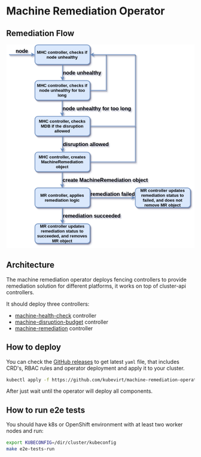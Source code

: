 # Machine Remediation Operator

## Remediation Flow

![Remediation Flow](docs/remediation-flow.png)

## Architecture

The machine remediation operator deploys fencing controllers to provide remediation solution for different platforms, it works on top of cluster-api controllers.

It should deploy three controllers:

- [machine-health-check](docs/machine-health-check.md) controller
- [machine-disruption-budget](docs/machine-disruption-budget.md) controller
- [machine-remediation](docs/machine-remediation.md) controller

## How to deploy

You can check the [GitHub releases](https://github.com/kubevirt/machine-remediation-operator/releases) to get latest `yaml` file, that includes CRD's, RBAC rules and operator deployment and apply it to your cluster.

```bash
kubectl apply -f https://github.com/kubevirt/machine-remediation-operator/releases/download/v0.3.3/machine-remediation-operator.yaml
```

After just wait until the operator will deploy all components.

## How to run e2e tests

You should have k8s or OpenShift environment with at least two worker nodes and run:

```bash
export KUBECONFIG=/dir/cluster/kubeconfig
make e2e-tests-run
```
